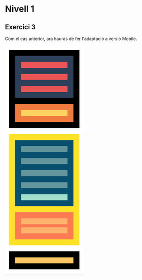 # Nivell 1

## Exercici 3

Com el cas anterior, ara hauràs de fer l'adaptació a versió Mobile.

![Caputa de pantalla Exercici 3](https://github.com/Edvenan/Fullstack-PHP/blob/master/Sprint-1/Level-1/Exercise-03/Maquetacion_3.png)
